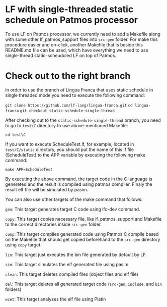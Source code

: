 # LF with single-threaded static schedule  on Patmos processor
To use LF on Patmos processor, we currently need to add a Makefile along with some other lf_patmos_support files into `src-gen` folder. For make this procedure easier and on-click, another Makefile that is beside this README.md file can be used, which have everything we need to use single-thread static-scheuduled LF on top of Patmos.

# Check out to the right branch
In order to use the branch of Lingua Franca that uses static schedule in single threaded mode you need to execute the following command: 

`git clone https://github.com/lf-lang/lingua-franca.git`
`cd lingua-franca`
`git checkout static-schedule-single-thread`

After checking out to the `static-schedule-single-thread` branch, you need to go to `test\C` directory to use above-mentioned Makefile:

`cd test\C`

If you want to execute ScheduleTest.lf, for example, located in `test/C/static` directory, you should put the name of this lf file (ScheduleTest) to the APP variable by executing the following make command:

`make APP=ScheduleTest`

By executing the above command, the target code in the C language is genereted and the result is compiled using patmos compiler. Finaly the result elf file will be simulated by pasim.

You can also use other targets of the make command that follows: 

`gen`: This target generates target C code using lfc-dev command.

`copy`: This target copies necessary file, like lf_patmos_support and Makefile to the correct directories inside `src-gen` folder.

`comp`: This target compiles generated code using Patmos C compile based on the Makefile that should get copied beforehand to the `src-gen` directory using `copy` target.

`lin`: This target just executes the bin file generated by default by LF.

`sim`: This target simulates the elf generated file using pasim

`clean`: This target deletes compiled files (object files and elf file)

`del`: This target deletes all generated target code (`src-gen`, `include`, and `bin` folders)

`wcet`: This target analyzes the elf file using Platin